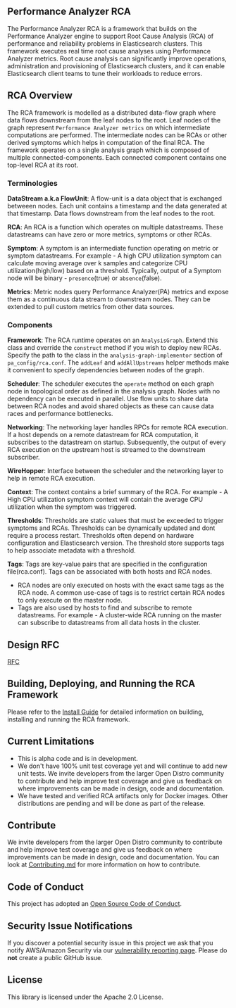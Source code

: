 ## Performance Analyzer RCA

The Performance Analyzer RCA is a framework that builds on the Performance Analyzer engine to
support Root Cause Analysis (RCA) of performance and reliability problems in Elasticsearch
clusters. This framework executes real time root cause analyses using Performance Analyzer
metrics. Root cause analysis can significantly improve operations, administration and
provisioning of Elasticsearch clusters, and it can enable Elasticsearch client teams to tune
their workloads to reduce errors.

## RCA Overview
The RCA framework is modelled as a distributed data-flow graph where data flows downstream 
from the leaf nodes to the root. Leaf nodes of the graph represent `Performance Analyzer metrics`
on which intermediate computations are performed. The intermediate nodes can be RCAs or other derived 
symptoms which helps in computation of the final RCA. The framework operates on a single analysis graph
which is composed of multiple connected-components. Each connected component contains one top-level RCA at its root.

### Terminologies

__DataStream a.k.a FlowUnit__: A flow-unit is a data object that is exchanged betweeen nodes. Each unit contains a timestamp and the data generated at that timestamp. Data flows downstream from the leaf nodes to the root.

__RCA__: An RCA is a function which operates on multiple datastreams. These datastreams can have zero or more metrics, symptoms or other RCAs. 

__Symptom__: A symptom is an intermediate function operating on metric or symptom datastreams. For example - A high CPU utilization symptom can calculate moving average over k samples and categorize CPU utilization(high/low) 
based on a threshold. Typically, output of a Symptom node will be binary - `presence`(true) or `absence`(false).

__Metrics__: Metric nodes query Performance Analyzer(PA) metrics and expose them as a continuous data stream to downstream nodes. They can be extended to pull custom metrics from other data sources.

### Components

__Framework__: The RCA runtime operates on an `AnalysisGraph`. Extend this class and override the `construct` method if you wish to deploy new RCAs. Specify the path to the class in the `analysis-graph-implementor` section of `pa_config/rca.conf`.  The `addLeaf` and `addAllUpstreams` helper methods make it convenient to specify dependencies between nodes of the graph.

__Scheduler__: The scheduler executes the `operate` method on each graph node in topological order as defined in the analysis graph. Nodes with no dependency can be executed in parallel. Use flow units to share data between RCA nodes and avoid shared objects as these can cause data races and performance bottlenecks.

__Networking__: The networking layer handles RPCs for remote RCA execution. If a host depends on a remote datastream for RCA computation, it subscribes to the datastream on startup. Subsequently, the output of every RCA execution on the upstream host is streamed to the downstream subscriber.

__WireHopper__: Interface between the scheduler and the networking layer to help in remote RCA execution.

__Context__: The context contains a brief summary of the RCA. For example - A High CPU utilization symptom context will contain the average CPU utilization when the symptom was triggered. 

__Thresholds__: Thresholds are static values that must be exceeded to trigger symptoms and RCAs. Thresholds can be dynamically updated and dont require a process restart. Thresholds often depend on hardware configuration and Elasticsearch version. The threshold store supports tags to help associate metadata with a threshold.

__Tags__: Tags are key-value pairs that are specified in the configuration file(rca.conf). Tags can be associated with both hosts and RCA nodes.
* RCA nodes are only executed on hosts with the exact same tags as the RCA node. A common use-case of tags is to restrict certain RCA nodes to only execute on the master node. 
* Tags are also used by hosts to find and subscribe to remote datastreams. For example - A cluster-wide RCA running on the master can subscribe to datastreams from all data hosts in the cluster.

## Design RFC
[RFC](./rfc-rca.pdf)

## Building, Deploying, and Running the RCA Framework
Please refer to the [Install Guide](./INSTALL.md) for detailed information on building, installing and running the RCA framework.

## Current Limitations
* This is alpha code and is in development.
* We don't have 100% unit test coverage yet and will continue to add new unit tests. We invite developers from the larger Open Distro community to contribute and help improve test coverage and give us feedback on where improvements can be made in design, code and documentation.
* We have tested and verified RCA artifacts only for Docker images. Other distributions are pending and will be done as part of the release.

## Contribute

We invite developers from the larger Open Distro community to contribute and help improve test coverage and give us feedback on where improvements can be made in design, code and documentation. You can look at [Contributing.md](./CONTRIBUTING.md) for more information on how to contribute. 

## Code of Conduct

This project has adopted an [Open Source Code of Conduct](https://opendistro.github.io/for-elasticsearch/codeofconduct.html).


## Security Issue Notifications

If you discover a potential security issue in this project we ask that you notify AWS/Amazon Security via our [vulnerability reporting page](http://aws.amazon.com/security/vulnerability-reporting/). Please do **not** create a public GitHub issue.


## License

This library is licensed under the Apache 2.0 License.
